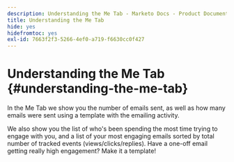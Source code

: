 ```yaml
---
description: Understanding the Me Tab - Marketo Docs - Product Documentation
title: Understanding the Me Tab
hide: yes
hidefromtoc: yes
exl-id: 7663f2f3-5266-4ef0-a719-f6630cc0f427
---
```

# Understanding the Me Tab {#understanding-the-me-tab}

In the Me Tab we show you the number of emails sent, as well as how many emails were sent using a template with the emailing activity.

We also show you the list of who's been spending the most time trying to engage with you, and a list of your most engaging emails sorted by total number of tracked events (views/clicks/replies). Have a one-off email getting really high engagement? Make it a template!
